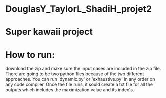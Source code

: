 # DouglasY_TaylorL_ShadiH_projet2
# Super kawaii project
# How to run: 
  download the zip and make sure the input cases are included in the zip file.  There are going to be two python files because of the two different approaches.  You can run 'dynamic.py' or 'exhaustive.py' in any order on any code compiler.  Once the file runs, it sould create a txt file for all the outputs which includes the maximization value and its index's.  
